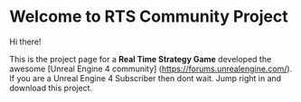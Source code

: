 Welcome to RTS Community Project
=====================

Hi there!

This is the project page for a **Real Time Strategy Game** developed the awesome [Unreal Engine 4 community] (https://forums.unrealengine.com/). If you are a Unreal Engine 4 Subscriber then dont wait. 
Jump right in and download this project.